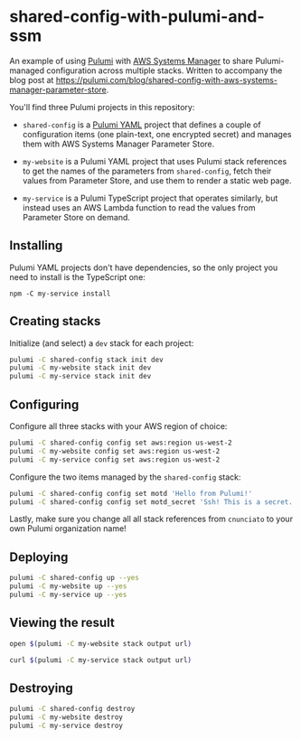 # shared-config-with-pulumi-and-ssm

An example of using [Pulumi](https://pulumi.com/) with [AWS Systems Manager](https://aws.amazon.com/systems-manager/) to share Pulumi-managed configuration across multiple stacks. Written to accompany the blog post at https://pulumi.com/blog/shared-config-with-aws-systems-manager-parameter-store.

You'll find three Pulumi projects in this repository:

* `shared-config` is a [Pulumi YAML](https://www.pulumi.com/blog/pulumi-yaml/) project that defines a couple of configuration items (one plain-text, one encrypted secret) and manages them with AWS Systems Manager Parameter Store.

* `my-website` is a Pulumi YAML project that uses Pulumi stack references to get the names of the parameters from `shared-config`, fetch their values from Parameter Store, and use them to render a static web page.

* `my-service` is a Pulumi TypeScript project that operates similarly, but instead uses an AWS Lambda function to read the values from Parameter Store on demand.

## Installing

Pulumi YAML projects don't have dependencies, so the only project you need to install is the TypeScript one:

```
npm -C my-service install
```

## Creating stacks

Initialize (and select) a `dev` stack for each project:

```bash
pulumi -C shared-config stack init dev
pulumi -C my-website stack init dev
pulumi -C my-service stack init dev
```

## Configuring

Configure all three stacks with your AWS region of choice:

```bash
pulumi -C shared-config config set aws:region us-west-2
pulumi -C my-website config set aws:region us-west-2
pulumi -C my-service config set aws:region us-west-2
```

Configure the two items managed by the `shared-config` stack:

```bash
pulumi -C shared-config config set motd 'Hello from Pulumi!'
pulumi -C shared-config config set motd_secret 'Ssh! This is a secret.' --secret
```

Lastly, make sure you change all all stack references from `cnunciato` to your own Pulumi organization name!

## Deploying

```bash
pulumi -C shared-config up --yes
pulumi -C my-website up --yes
pulumi -C my-service up --yes
```

## Viewing the result

```bash
open $(pulumi -C my-website stack output url)
```

```bash
curl $(pulumi -C my-service stack output url)
```

## Destroying

```bash
pulumi -C shared-config destroy
pulumi -C my-website destroy
pulumi -C my-service destroy
```

